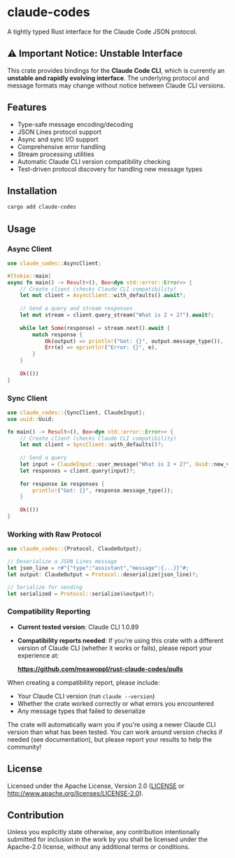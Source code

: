 # claude-codes

A tightly typed Rust interface for the Claude Code JSON protocol.

## ⚠️ Important Notice: Unstable Interface

This crate provides bindings for the **Claude Code CLI**, which is currently an **unstable and rapidly evolving interface**. The underlying protocol and message formats may change without notice between Claude CLI versions.

## Features

- Type-safe message encoding/decoding
- JSON Lines protocol support
- Async and sync I/O support
- Comprehensive error handling
- Stream processing utilities
- Automatic Claude CLI version compatibility checking
- Test-driven protocol discovery for handling new message types

## Installation

```bash
cargo add claude-codes
```

## Usage

### Async Client

```rust
use claude_codes::AsyncClient;

#[tokio::main]
async fn main() -> Result<(), Box<dyn std::error::Error>> {
    // Create client (checks Claude CLI compatibility)
    let mut client = AsyncClient::with_defaults().await?;
    
    // Send a query and stream responses
    let mut stream = client.query_stream("What is 2 + 2?").await?;
    
    while let Some(response) = stream.next().await {
        match response {
            Ok(output) => println!("Got: {}", output.message_type()),
            Err(e) => eprintln!("Error: {}", e),
        }
    }
    
    Ok(())
}
```

### Sync Client

```rust
use claude_codes::{SyncClient, ClaudeInput};
use uuid::Uuid;

fn main() -> Result<(), Box<dyn std::error::Error>> {
    // Create client (checks Claude CLI compatibility)
    let mut client = SyncClient::with_defaults()?;
    
    // Send a query
    let input = ClaudeInput::user_message("What is 2 + 2?", Uuid::new_v4());
    let responses = client.query(input)?;
    
    for response in responses {
        println!("Got: {}", response.message_type());
    }
    
    Ok(())
}
```

### Working with Raw Protocol

```rust
use claude_codes::{Protocol, ClaudeOutput};

// Deserialize a JSON Lines message
let json_line = r#"{"type":"assistant","message":{...}}"#;
let output: ClaudeOutput = Protocol::deserialize(json_line)?;

// Serialize for sending
let serialized = Protocol::serialize(&output)?;
```

### Compatibility Reporting

- **Current tested version**: Claude CLI 1.0.89
- **Compatibility reports needed**: If you're using this crate with a different version of Claude CLI (whether it works or fails), please report your experience at:
  
  **https://github.com/meawoppl/rust-claude-codes/pulls**

When creating a compatibility report, please include:
- Your Claude CLI version (run `claude --version`)
- Whether the crate worked correctly or what errors you encountered
- Any message types that failed to deserialize

The crate will automatically warn you if you're using a newer Claude CLI version than what has been tested. You can work around version checks if needed (see documentation), but please report your results to help the community!

## License

Licensed under the Apache License, Version 2.0 ([LICENSE](LICENSE) or http://www.apache.org/licenses/LICENSE-2.0).

## Contribution

Unless you explicitly state otherwise, any contribution intentionally submitted
for inclusion in the work by you shall be licensed under the Apache-2.0 license,
without any additional terms or conditions.
